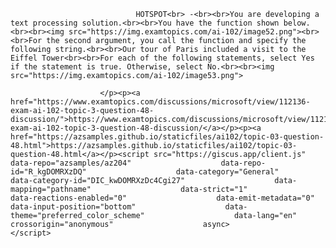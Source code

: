 <p class="card-text">
							
								HOTSPOT<br> -<br><br>You are developing a text processing solution.<br><br>You have the function shown below.<br><br><img src="https://img.examtopics.com/ai-102/image52.png"><br><br>For the second argument, you call the function and specify the following string.<br><br>Our tour of Paris included a visit to the Eiffel Tower<br><br>For each of the following statements, select Yes if the statement is true. Otherwise, select No.<br><br><img src="https://img.examtopics.com/ai-102/image53.png">
							
						</p><p><a href="https://www.examtopics.com/discussions/microsoft/view/112136-exam-ai-102-topic-3-question-48-discussion/">https://www.examtopics.com/discussions/microsoft/view/112136-exam-ai-102-topic-3-question-48-discussion/</a></p><p><a href="https://azsamples.github.io/staticfiles/ai102/topic-03-question-48.html">https://azsamples.github.io/staticfiles/ai102/topic-03-question-48.html</a></p><script src="https://giscus.app/client.js"                    data-repo="azsamples/az204"                    data-repo-id="R_kgDOMRXzDQ"                    data-category="General"                    data-category-id="DIC_kwDOMRXzDc4Cgi27"                    data-mapping="pathname"                    data-strict="1"                    data-reactions-enabled="0"                    data-emit-metadata="0"                    data-input-position="bottom"                    data-theme="preferred_color_scheme"                    data-lang="en"                    crossorigin="anonymous"                    async>                    </script>